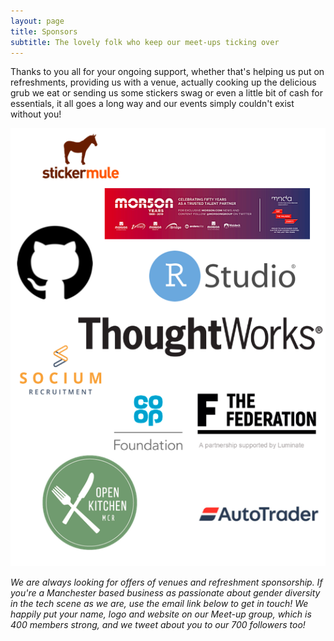 ```yaml
---
layout: page
title: Sponsors
subtitle: The lovely folk who keep our meet-ups ticking over
---
```


Thanks to you all for your ongoing support, whether that's helping us put on refreshments, providing us with a venue, actually cooking up the delicious grub we eat or sending us some stickers swag or even a little bit of cash for essentials, it all goes a long way and our events simply couldn't exist without you! 


<p style="text-align:center;"><img src="/img/Sponsors_singlepage.png"> </p>


*We are always looking for offers of venues and refreshment sponsorship. If you're a Manchester based business as passionate about gender diversity in the tech scene as we are, use the email link below to get in touch! We happily put your name, logo and website on our Meet-up group, which is 400 members strong, and we tweet about you to our 700 followers too!*
